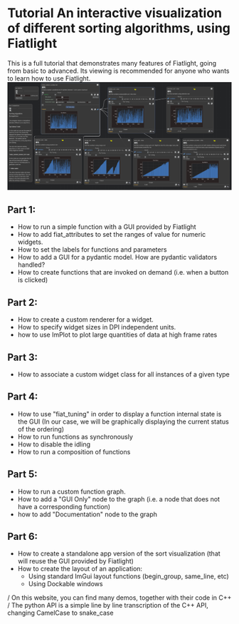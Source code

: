 Tutorial An interactive visualization of different sorting algorithms, using Fiatlight
======================================================================================

This is a full tutorial that demonstrates many features of Fiatlight, going from basic to advanced.
Its viewing is recommended for anyone who wants to learn how to use Fiatlight.
![img.png](img.png)


Part 1:
-------
- How to run a simple function with a GUI provided by Fiatlight
- How to add fiat_attributes to set the ranges of value for numeric widgets.
- How to set the labels for functions and parameters
- How to add a GUI for a pydantic model. How are pydantic validators handled?
- How to create functions that are invoked on demand (i.e. when a button is clicked)



Part 2:
-------
- How to create a custom renderer for a widget.
- How to specify widget sizes in DPI independent units.
- how to use ImPlot to plot large quantities of data at high frame rates



Part 3:
-------
- How to associate a custom widget class for all instances of a given type



Part 4:
-------
- How to use "fiat_tuning" in order to display a function internal state
  is the GUI
  (In our case, we will be graphically displaying the current status of the ordering)
- How to run functions as synchronously
- How to disable the idling
- How to run a composition of functions



Part 5:
-------
- How to run a custom function graph.
- How to add a "GUI Only" node to the graph (i.e. a node that does not have a corresponding function)
- how to add "Documentation" node to the graph



Part 6:
------
- How to create a standalone app version of the sort visualization
  (that will reuse the GUI provided by Fiatlight)
- How to create the layout of an application:
  - Using standard ImGui layout functions (begin_group, same_line, etc)
  - Using Dockable windows






/ On this website, you can find many demos, together with their code in C++ / The python API is a simple line by line transcription of the C++ API, changing CamelCase to snake_case